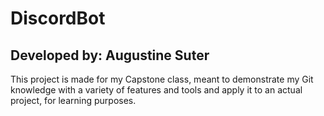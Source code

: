 # DiscordBot
## Developed by: Augustine Suter
This project is made for my Capstone class, meant to demonstrate my Git knowledge with a variety of features and tools and apply it to an actual project, for learning purposes.